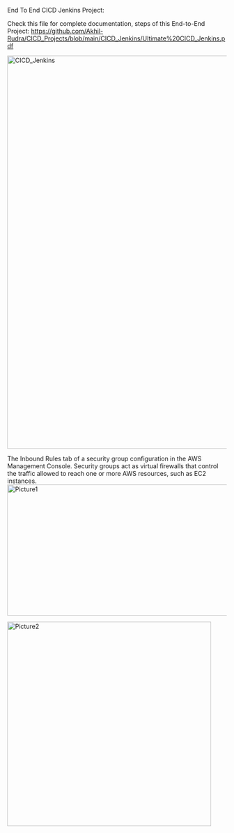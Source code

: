 End To End CICD Jenkins Project:

Check this file for complete documentation, steps of this End-to-End Project: 
https://github.com/Akhil-Rudra/CICD_Projects/blob/main/CICD_Jenkins/Ultimate%20CICD_Jenkins.pdf

<img width="900" alt="CICD_Jenkins" src="https://github.com/user-attachments/assets/2df84456-561d-440a-a905-f500da92794c">

The Inbound Rules tab of a security group configuration in the AWS Management Console. 
Security groups act as virtual firewalls that control the traffic allowed to reach one or more AWS resources, such as EC2 instances.
<img width="700" height="300" alt="Picture1" src="https://github.com/user-attachments/assets/71075fc1-4d9f-4986-b74e-7756fefad94c">


<img width="468" alt="Picture2" src="https://github.com/user-attachments/assets/f805c8ca-88ca-418d-8054-93bab37840ce">

